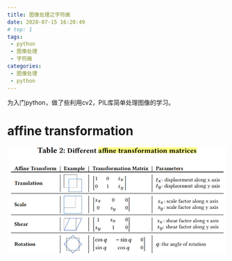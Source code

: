 ```yaml
---
title: 图像处理之字符画
date: 2020-07-15 16:20:49
# top: 1
tags:
 - python
 - 图像处理
 - 字符画
categories:
 - 图像处理
 - python
---
```


为入门python，做了些利用cv2，PIL库简单处理图像的学习。

<!--more-->

# affine transformation

![image-20220110113015017](imageprocess/image-20220110113015017.png)

